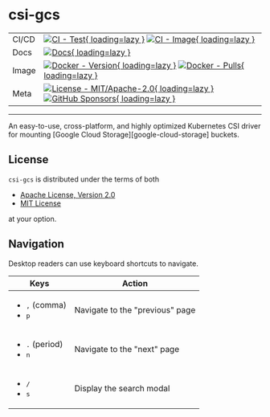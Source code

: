 # csi-gcs

| | |
| --- | --- |
| CI/CD | [![CI - Test](https://github.com/ofek/csi-gcs/actions/workflows/test.yml/badge.svg){ loading=lazy }](https://github.com/ofek/csi-gcs/actions/workflows/test.yml) [![CI - Image](https://github.com/ofek/csi-gcs/actions/workflows/image.yml/badge.svg){ loading=lazy }](https://github.com/ofek/csi-gcs/actions/workflows/image.yml) |
| Docs | [![Docs](https://github.com/ofek/csi-gcs/actions/workflows/docs.yml/badge.svg){ loading=lazy }](https://github.com/ofek/csi-gcs/actions/workflows/docs.yml) |
| Image | [![Docker - Version](https://img.shields.io/docker/v/ofekmeister/csi-gcs.svg?sort=semver){ loading=lazy }](https://hub.docker.com/r/ofekmeister/csi-gcs) [![Docker - Pulls](https://img.shields.io/docker/pulls/ofekmeister/csi-gcs.svg){ loading=lazy }](https://hub.docker.com/r/ofekmeister/csi-gcs) |
| Meta | [![License - MIT/Apache-2.0](https://img.shields.io/badge/license-MIT%2FApache--2.0-9400d3.svg){ loading=lazy }](https://spdx.org/licenses/) [![GitHub Sponsors](https://img.shields.io/github/sponsors/ofek?logo=GitHub%20Sponsors&style=social){ loading=lazy }](https://github.com/sponsors/ofek) |

-----

An easy-to-use, cross-platform, and highly optimized Kubernetes CSI driver for mounting [Google Cloud Storage][google-cloud-storage] buckets.

## License

`csi-gcs` is distributed under the terms of both

- [Apache License, Version 2.0](https://choosealicense.com/licenses/apache-2.0)
- [MIT License](https://choosealicense.com/licenses/mit)

at your option.

## Navigation

Desktop readers can use keyboard shortcuts to navigate.

| Keys | Action |
| --- | --- |
| <ul><li><kbd>,</kbd> (comma)</li><li><kbd>p</kbd></li></ul> | Navigate to the "previous" page |
| <ul><li><kbd>.</kbd> (period)</li><li><kbd>n</kbd></li></ul> | Navigate to the "next" page |
| <ul><li><kbd>/</kbd></li><li><kbd>s</kbd></li></ul> | Display the search modal |
